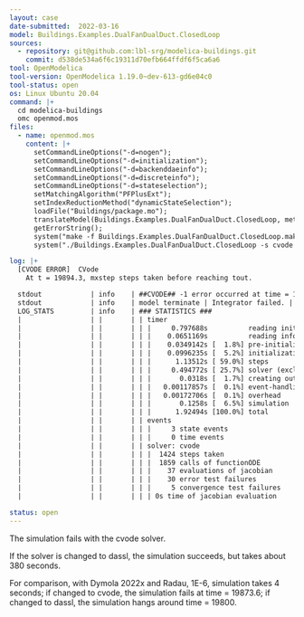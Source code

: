 ```yaml
---
layout: case
date-submitted:  2022-03-16
model: Buildings.Examples.DualFanDualDuct.ClosedLoop
sources:
  - repository: git@github.com:lbl-srg/modelica-buildings.git
    commit: d538de534a6f6c19311d70efb664ffdf6f5ca6a6
tool: OpenModelica
tool-version: OpenModelica 1.19.0~dev-613-gd6e04c0
tool-status: open
os: Linux Ubuntu 20.04
command: |+
  cd modelica-buildings
  omc openmod.mos
files:
  - name: openmod.mos
    content: |+
      setCommandLineOptions("-d=nogen");
      setCommandLineOptions("-d=initialization");
      setCommandLineOptions("-d=backenddaeinfo");
      setCommandLineOptions("-d=discreteinfo");
      setCommandLineOptions("-d=stateselection");
      setMatchingAlgorithm("PFPlusExt");
      setIndexReductionMethod("dynamicStateSelection");
      loadFile("Buildings/package.mo");
      translateModel(Buildings.Examples.DualFanDualDuct.ClosedLoop, method="cvode", tolerance=1e-06, numberOfIntervals=500);
      getErrorString();
      system("make -f Buildings.Examples.DualFanDualDuct.ClosedLoop.makefile");
      system("./Buildings.Examples.DualFanDualDuct.ClosedLoop -s cvode -steps -cpu -lv LOG_STATS");

log: |+
  [CVODE ERROR]  CVode
    At t = 19894.3, mxstep steps taken before reaching tout.

  stdout            | info    | ##CVODE## -1 error occurred at time = 19894.3009912866
  stdout            | info    | model terminate | Integrator failed. | Simulation terminated at time 19894.3
  LOG_STATS         | info    | ### STATISTICS ###
  |                 | |       | | timer
  |                 | |       | | |     0.797688s          reading init.xml
  |                 | |       | | |    0.0651169s          reading info.xml
  |                 | |       | | |    0.0349142s [  1.8%] pre-initialization
  |                 | |       | | |    0.0996235s [  5.2%] initialization
  |                 | |       | | |      1.13512s [ 59.0%] steps
  |                 | |       | | |     0.494772s [ 25.7%] solver (excl. callbacks)
  |                 | |       | | |       0.0318s [  1.7%] creating output-file
  |                 | |       | | |   0.00117857s [  0.1%] event-handling
  |                 | |       | | |   0.00172706s [  0.1%] overhead
  |                 | |       | | |       0.1258s [  6.5%] simulation
  |                 | |       | | |      1.92494s [100.0%] total
  |                 | |       | | events
  |                 | |       | | |     3 state events
  |                 | |       | | |     0 time events
  |                 | |       | | solver: cvode
  |                 | |       | | |  1424 steps taken
  |                 | |       | | |  1859 calls of functionODE
  |                 | |       | | |    37 evaluations of jacobian
  |                 | |       | | |    30 error test failures
  |                 | |       | | |     5 convergence test failures
  |                 | |       | | | 0s time of jacobian evaluation

status: open
---
```


The simulation fails with the cvode solver.

<!--excerpt-->
If the solver is changed to dassl, the simulation succeeds, but takes
about 380 seconds.

For comparison, with Dymola 2022x and Radau, 1E-6, simulation takes 4 seconds;
if changed to cvode, the simulation fails at time = 19873.6;
if changed to dassl, the simulation hangs around time = 19800.
